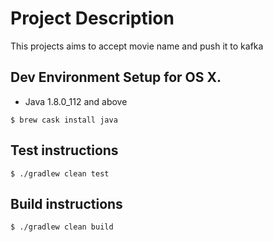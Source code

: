 # Project Description
This projects aims to accept movie name and push it to kafka
## Dev Environment Setup for OS X.
* Java 1.8.0_112 and above
```
$ brew cask install java
```

## Test instructions
```
$ ./gradlew clean test
```

## Build instructions
```
$ ./gradlew clean build
```
